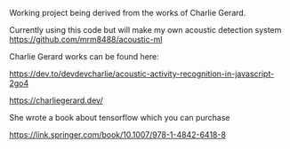 Working project being derived from the works of Charlie Gerard.

Currently using this code but will make my own acoustic detection system
https://github.com/mrm8488/acoustic-ml

Charlie Gerard works can be found here:

https://dev.to/devdevcharlie/acoustic-activity-recognition-in-javascript-2go4

https://charliegerard.dev/

She wrote a book about tensorflow which you can purchase 

https://link.springer.com/book/10.1007/978-1-4842-6418-8








